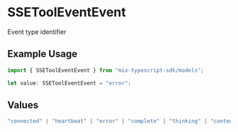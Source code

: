 # SSEToolEventEvent

Event type identifier

## Example Usage

```typescript
import { SSEToolEventEvent } from "mix-typescript-sdk/models";

let value: SSEToolEventEvent = "error";
```

## Values

```typescript
"connected" | "heartbeat" | "error" | "complete" | "thinking" | "content" | "tool" | "tool_parameter_delta" | "tool_execution_start" | "tool_execution_complete" | "permission" | "user_message_created" | "session_created" | "session_deleted"
```